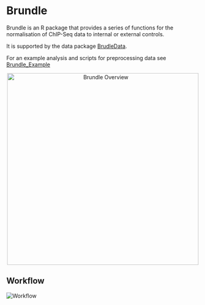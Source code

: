 # Brundle
Brundle is an R package that provides a series of functions for the normalisation of ChIP-Seq data
to internal or external controls. 

It is supported by the data package [BrudleData](https://github.com/andrewholding/BrundleData).

For an example analysis and scripts for preprocessing data see [Brundle_Example](https://github.com/andrewholding/Brundle_Example)

<div style="text-align:center"><img width="500" src="http://andrewholding.com/img/research/brundle_outline.png" alt="Brundle Overview"></div>


## Workflow

![Workflow](https://cdn.rawgit.com/andrewholding/Brundle_Example/master/images/workflow.svg)

